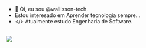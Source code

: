 - 👋 Oi, eu sou @wallisson-tech.
-  Estou interesado em Aprender tecnologia sempre...
- </> Atualmente estudo Engenharia de Software.

<div style="display: inline_block"><br/>
   <img align="center" heigth="10" width"10" src="https://cdn.jsdelivr.net/gh/devicons/devicon/icons/html5/html5-original.svg" />
</div>
